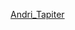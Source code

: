 [Andri_Tapiter](http://ts-media.cfd/website/#model=https://raw.githubusercontent.com/Kuziini-product/Andri_Tapiter/main/Bucatarie.obj,https://raw.githubusercontent.com/Kuziini-product/Andri_Tapiter/main/Bucatarie.mtl,https://raw.githubusercontent.com/Kuziini-product/Andri_Tapiter/main/U540_ST9.jpg,https://raw.githubusercontent.com/Kuziini-product/Andri_Tapiter/main/Y116.jpg,https://raw.githubusercontent.com/Kuziini-product/Andri_Tapiter/main/Y121.jpg,https://raw.githubusercontent.com/Kuziini-product/Andri_Tapiter/main/U999_ST20.jpg,https://raw.githubusercontent.com/Kuziini-product/Andri_Tapiter/main/PFL_Alb.jpg)

